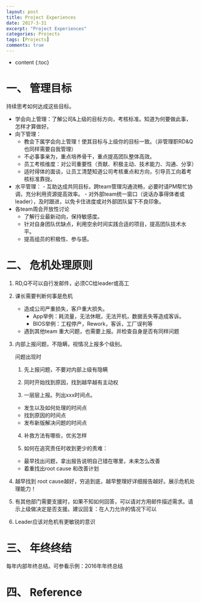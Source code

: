 ```yaml
---
layout: post
title: Project Experiences
date: 2017-3-31
excerpt: "Project Experiences"
categories: Projects
tags: [Projects]
comments: true
---
```


* content
{:toc}



# 一、 管理目标

持续思考如何达成这些目标。

- 学会向上管理：了解公司&上级的目标方向，考核标准。知道为何要做此事，怎样才算做好。
- 向下管理：
    - 教会下属学会向上管理！使其目标与上级你的目标一致。（非管理职RD&Q也同样需要自我管理）
    - 不必事事亲为，重点培养骨干，重点提高团队整体高效。
    - 员工考核维度：对公司重要性（贡献、积极主动、技术能力、沟通、分享）
    - 适时得体的面谈，让员工清楚知道公司考核重点和方向，引导员工向着考核标准靠拢。
- 水平管理：
      - 互助达成共同目标，跨team管理沟通流畅，必要时请PM帮忙协调，充分利用资源提高效率。
      - 对外部team统一窗口（说话办事得体者或leader），及时跟进，以免卡住进度或对外部团队留下不良印象。
- 各team周会开放性讨论
    - 了解行业最新动向，保持敏感度。
    - 针对自身团队优缺点，利用空余时间实践合适的项目，提高团队技术水平。
    - 提高组员的积极性、参与感。

# 二、 危机处理原则

1. RD,Q不可以自行发邮件，必须CC给leader或高工
2. 课长需要判断何事是危机
    - 造成公司严重损失，客户重大损失。
        - App举例：耗流量，无法休眠，无法开机，数据丢失等造成客诉。
        - BIOS举例：工程停产，Rework，客诉，工厂误判等
    - 遇到其他team 重大问题，也需要上报。并检查自身是否有同样问题
3. 内部上报问题，不隐瞒，视情况上报多个级别。

    问题出现时
    
    1)	先上报问题，不要对内部上级有隐瞒
    
    2)	同时开始找到原因，找到越早越有主动权
    
    3)	一层层上报。列出xxx时间点。
   
    - 发生以及如何处理的时间点
    - 找到原因的时间点
    - 发布新版解决问题的时间点

    4)	补救方法有哪些，优劣怎样
    
    5)	如何在追究责任时收到更少的责难：
    
    - 最早找出问题，拿出报告说明自己错在哪里，未来怎么改善
    - 着重找出root cause 和改善计划
    
4. 越早找到 root cause越好，穷追到底，越早整理好详细报告越好。展示危机处理能力！
5. 有其他部门需要支援时，如果不知如何回答，可以请对方用邮件描述需求。请示上级做决定是否支援。建议回复：在人力允许的情况下可以
6. Leader应该对危机有更敏锐的意识


# 三、 年终终结

每年内部年终总结。可参看示例：2016年年终总结


    
# 四、 Reference

